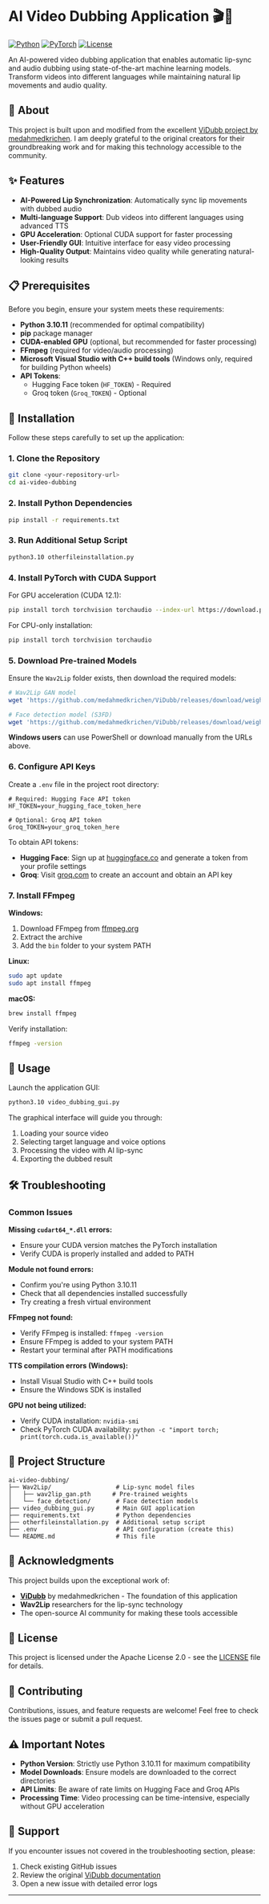 # AI Video Dubbing Application 🎬🤖

[![Python](https://img.shields.io/badge/python-3.10.11-blue?logo=python&logoColor=white)](https://www.python.org/)
[![PyTorch](https://img.shields.io/badge/PyTorch-1.13-orange?logo=pytorch&logoColor=white)](https://pytorch.org/)
[![License](https://img.shields.io/badge/license-Apache%202.0-green)](LICENSE)

An AI-powered video dubbing application that enables automatic lip-sync and audio dubbing using state-of-the-art machine learning models. Transform videos into different languages while maintaining natural lip movements and audio quality.

## 🌟 About

This project is built upon and modified from the excellent [ViDubb project by medahmedkrichen](https://github.com/medahmedkrichen/ViDubb). I am deeply grateful to the original creators for their groundbreaking work and for making this technology accessible to the community.

## ✨ Features

- **AI-Powered Lip Synchronization**: Automatically sync lip movements with dubbed audio
- **Multi-language Support**: Dub videos into different languages using advanced TTS
- **GPU Acceleration**: Optional CUDA support for faster processing
- **User-Friendly GUI**: Intuitive interface for easy video processing
- **High-Quality Output**: Maintains video quality while generating natural-looking results

## 📋 Prerequisites

Before you begin, ensure your system meets these requirements:

- **Python 3.10.11** (recommended for optimal compatibility)
- **pip** package manager
- **CUDA-enabled GPU** (optional, but recommended for faster processing)
- **FFmpeg** (required for video/audio processing)
- **Microsoft Visual Studio with C++ build tools** (Windows only, required for building Python wheels)
- **API Tokens**:
  - Hugging Face token (`HF_TOKEN`) - Required
  - Groq token (`Groq_TOKEN`) - Optional

## 🚀 Installation

Follow these steps carefully to set up the application:

### 1. Clone the Repository

```bash
git clone <your-repository-url>
cd ai-video-dubbing
```

### 2. Install Python Dependencies

```bash
pip install -r requirements.txt
```

### 3. Run Additional Setup Script

```bash
python3.10 otherfileinstallation.py
```

### 4. Install PyTorch with CUDA Support

For GPU acceleration (CUDA 12.1):

```bash
pip install torch torchvision torchaudio --index-url https://download.pytorch.org/whl/cu121
```

For CPU-only installation:

```bash
pip install torch torchvision torchaudio
```

### 5. Download Pre-trained Models

Ensure the `Wav2Lip` folder exists, then download the required models:

```bash
# Wav2Lip GAN model
wget 'https://github.com/medahmedkrichen/ViDubb/releases/download/weights2/wav2lip_gan.1.1.pth' -O 'Wav2Lip/wav2lip_gan.pth'

# Face detection model (S3FD)
wget 'https://github.com/medahmedkrichen/ViDubb/releases/download/weights1/s3fd-619a316812.1.1.pth' -O 'Wav2Lip/face_detection/detection/sfd/s3fd.pth'
```

**Windows users** can use PowerShell or download manually from the URLs above.

### 6. Configure API Keys

Create a `.env` file in the project root directory:

```env
# Required: Hugging Face API token
HF_TOKEN=your_hugging_face_token_here

# Optional: Groq API token
Groq_TOKEN=your_groq_token_here
```

To obtain API tokens:
- **Hugging Face**: Sign up at [huggingface.co](https://huggingface.co) and generate a token from your profile settings
- **Groq**: Visit [groq.com](https://groq.com) to create an account and obtain an API key

### 7. Install FFmpeg

**Windows:**
1. Download FFmpeg from [ffmpeg.org](https://ffmpeg.org/download.html)
2. Extract the archive
3. Add the `bin` folder to your system PATH

**Linux:**
```bash
sudo apt update
sudo apt install ffmpeg
```

**macOS:**
```bash
brew install ffmpeg
```

Verify installation:
```bash
ffmpeg -version
```

## 🎯 Usage

Launch the application GUI:

```bash
python3.10 video_dubbing_gui.py
```

The graphical interface will guide you through:
1. Loading your source video
2. Selecting target language and voice options
3. Processing the video with AI lip-sync
4. Exporting the dubbed result

## 🛠️ Troubleshooting

### Common Issues

**Missing `cudart64_*.dll` errors:**
- Ensure your CUDA version matches the PyTorch installation
- Verify CUDA is properly installed and added to PATH

**Module not found errors:**
- Confirm you're using Python 3.10.11
- Check that all dependencies installed successfully
- Try creating a fresh virtual environment

**FFmpeg not found:**
- Verify FFmpeg is installed: `ffmpeg -version`
- Ensure FFmpeg is added to your system PATH
- Restart your terminal after PATH modifications

**TTS compilation errors (Windows):**
- Install Visual Studio with C++ build tools
- Ensure the Windows SDK is installed

**GPU not being utilized:**
- Verify CUDA installation: `nvidia-smi`
- Check PyTorch CUDA availability: `python -c "import torch; print(torch.cuda.is_available())"`

## 📁 Project Structure

```
ai-video-dubbing/
├── Wav2Lip/                  # Lip-sync model files
│   ├── wav2lip_gan.pth      # Pre-trained weights
│   └── face_detection/       # Face detection models
├── video_dubbing_gui.py      # Main GUI application
├── requirements.txt          # Python dependencies
├── otherfileinstallation.py  # Additional setup script
├── .env                      # API configuration (create this)
└── README.md                 # This file
```

## 🙏 Acknowledgments

This project builds upon the exceptional work of:
- **[ViDubb](https://github.com/medahmedkrichen/ViDubb)** by medahmedkrichen - The foundation of this application
- **Wav2Lip** researchers for the lip-sync technology
- The open-source AI community for making these tools accessible

## 📝 License

This project is licensed under the Apache License 2.0 - see the [LICENSE](LICENSE) file for details.

## 🤝 Contributing

Contributions, issues, and feature requests are welcome! Feel free to check the issues page or submit a pull request.

## ⚠️ Important Notes

- **Python Version**: Strictly use Python 3.10.11 for maximum compatibility
- **Model Downloads**: Ensure models are downloaded to the correct directories
- **API Limits**: Be aware of rate limits on Hugging Face and Groq APIs
- **Processing Time**: Video processing can be time-intensive, especially without GPU acceleration

## 📧 Support

If you encounter issues not covered in the troubleshooting section, please:
1. Check existing GitHub issues
2. Review the original [ViDubb documentation](https://github.com/medahmedkrichen/ViDubb)
3. Open a new issue with detailed error logs

---


